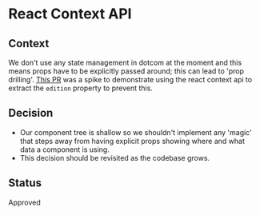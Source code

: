 # React Context API

## Context

We don't use any state management in dotcom at the moment and this means props have to be
explicitly passed around; this can lead to 'prop drilling'.
[This PR](https://github.com/guardian/dotcom-rendering/pull/801) was a spike to demonstrate using
the react context api to extract the `edition` property to prevent this.

## Decision

-   Our component tree is shallow so we shouldn't implement any 'magic' that
    steps away from having explicit props showing where and what data a component is using.
-   This decision should be revisited as the codebase grows.

## Status

Approved
